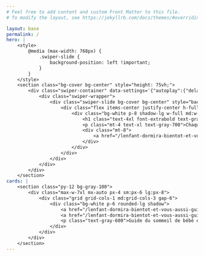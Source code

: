 ```yaml
---
# Feel free to add content and custom Front Matter to this file.
# To modify the layout, see https://jekyllrb.com/docs/themes/#overriding-theme-defaults

layout: base
permalink: /
hero: |
    <style>
        @media (max-width: 768px) {
            .swiper-slide {
                background-position: left !important;
            }
        }
    </style>
    <section class="bg-cover bg-center" style="height: 75vh;">
        <div class="swiper-container" data-settings='{"autoplay":{"delay":3000,"pauseOnMouseEnter":true,"disableOnInteraction":false},"speed":2500,"direction":"horizontal","autoHeight":"","loop":true,"centeredSlides":true,"spaceBetween":0,"slidesPerView":1,"slidesPerGroup":1,"effect":"slide","coverflowEffect":{"rotate":30,"slideShadows":false,"depth":100,"stretch":50,"modifier":1},"fadeEffect":{"crossFade":true},"zoom":"","navigation":{"nextEl":".swiper-button-next","prevEl":".swiper-button-prev"},"pagination":{"type":"bullets","clickable":true,"dynamicBullets":false,"el":".swiper-pagination"},"pauseOnHover":"1","watchSlidesProgress":true,"watchSlidesVisibility":true}'>
            <div class="swiper-wrapper">
                <div class="swiper-slide bg-cover bg-center" style="background-image: url('images/index-hero-bg10.jpg');  background-size: cover; background-position: center; background-repeat: no-repeat; height: 100vh;">
                    <div class="flex items-center justify-center h-full w-full md:w-1/3 md:ml-10">
                        <div class="bg-white p-8 shadow-lg w-full md:w-auto">
                            <h1 class="text-4xl font-extrabold text-gray-900">La Librairie<br>Des<br>Parents</h1>
                            <p class="mt-4 text-xl text-gray-700">Chaque mois, Coralie, co-fondatrice de <a href="https://www.la-voie-des-parents.fr" class="text-indigo-600 hover:text-indigo-400">la voie des parents</a> (et lectrice assidue en chef) choisie un livre qui met les parents au centre de l'histoire.</p>
                            <div class="mt-8">
                                <a href="/lenfant-dormira-bientot-et-vous-aussi-guide-du-sommeil.html" class="inline-block bg-indigo-600 text-white px-8 py-3 rounded-md text-lg font-medium hover:bg-indigo-700">Notre livre sur le sommeil de l'enfant</a>
                            </div>
                        </div>
                    </div>    
                </div>
            </div>
        </div>
    </section>
cards: |
    <section class="py-12 bg-gray-100">
        <div class="max-w-7xl mx-auto px-4 sm:px-6 lg:px-8">
            <div class="grid grid-cols-1 md:grid-cols-3 gap-6">
                <div class="bg-white p-6 rounded-lg shadow">
                    <a href="/lenfant-dormira-bientot-et-vous-aussi-guide-du-sommeil.html"><img class="h-60 w-full object-cover rounded mb-4" src="images/livre-sommeil.png" alt="Carte 1"></a>
                    <a href="/lenfant-dormira-bientot-et-vous-aussi-guide-du-sommeil.html"><h2 class="text-2xl font-bold mb-2">L'enfant dormira bientôt, et vous aussi !</h2></a>
                    <p class="text-gray-600">Guide du sommeil de bébé et de l'enfant</p>
                </div>
            </div>
        </div>
    </section>
---
```

